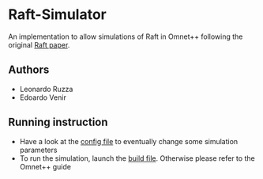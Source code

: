 # Raft-Simulator

An implementation to allow simulations of Raft in Omnet++ following the original [Raft paper](https://raft.github.io/raft.pdf).

## Authors 
- Leonardo Ruzza
- Edoardo Venir

## Running instruction
- Have a look at the [config file](https://github.com/EdoardoV97/Raft-Omnet/blob/main/raft/omnetpp.ini) to eventually change some simulation parameters
- To run the simulation, launch the [build file](https://github.com/EdoardoV97/Raft-Omnet/blob/main/build_clean.sh). Otherwise please refer to the Omnet++ guide
